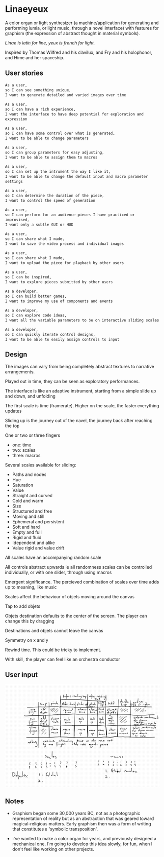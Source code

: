 # Linaeyeux

A color organ or light synthesizer (a machine/application for generating and performing lumia, or light music, through a novel interface) with features for graphism (the expression of abstract thought in material symbols).

*Linae is latin for line, yeux is french for light.*


Inspired by Thomas Wilfred and his clavilux, and Fry and his holophonor, and Hime and her spaceship.

## User stories

```
As a user,
so I can see something unique,
I want to generate detailed and varied images over time
```

```
As a user,
so I can have a rich experience,
I want the interface to have deep potential for exploration and expression
```

```
As a user,
so I can have some control over what is generated,
I want to be able to change parameters
```

```
As a user,
so I can group parameters for easy adjusting,
I want to be able to assign them to macros
```

```
As a user,
so I can set up the intrument the way I like it,
I want to be able to change the default input and macro parameter settings
```

```
As a user,
so I can determine the duration of the piece,
I want to control the speed of generation
```

```
As a user,
so I can perform for an audience pieces I have practiced or improvised, 
I want only a subtle GUI or HUD
```

```
As a user,
so I can share what I made,
I want to save the video process and individual images
```

```
As a user,
so I can share what I made,
I want to upload the piece for playback by other users
```

```
As a user,
so I can be inspired,
I want to explore pieces submitted by other users
```

```
As a developer,
so I can build better games,
I want to improve my use of components and events
```

```
As a developer,
so I can explore code ideas,
I want all the variable parameters to be on interactive sliding scales
```

```
As a developer,
so I can quickly iterate control designs,
I want to be able to easily assign controls to input
```

## Design

The images can vary from being completely abstract textures to narrative arrangements.

Played out in time, they can be seen as exploratory performances.

The interface is like an adaptive instrument, starting from a simple slide up and down, and unfolding

The first scale is time (framerate). Higher on the scale, the faster everything updates

Sliding up is the journey out of the navel, the journey back after reaching the top

One or two or three fingers
 - one: time
 - two: scales
 - three: macros

Several scales available for sliding:

- Paths and nodes
- Hue
- Saturation
- Value
- Straight and curved
- Cold and warm
- Size
- Structured and free
- Moving and still
- Ephemeral and persistent
- Soft and hard
- Empty and full
- Rigid and fluid
- Idependent and alike
- Value rigid and value drift

All scales have an accompanying random scale

All controls abstract upwards ie all randomness scales can be controlled individually, or with one slider, through using macros

Emergent significance.
The percieved combination of scales over time adds up to meaning, like music

Scales affect the behaviour of objets moving around the canvas

Tap to add objets

Objets destination defaults to the center of the screen. The player can change this by dragging

Destinations and objets cannot leave the canvas

Symmetry on x and y

Rewind time. This could be tricky to implement.

With skill, the player can feel like an orchestra conductor

## User input

![input](wip/002_userInput.png)

## Notes

- Graphism began some 30,000 years BC, not as a photographic representation of reality but as an abstraction that was geared toward magical-religious matters. Early graphism then was a form of writing that constitutes a 'symbolic transposition'.

- I've wanted to make a color organ for years, and previously designed a mechanical one. I'm going to develop this idea slowly, for fun, when I don't feel like working on other projects.